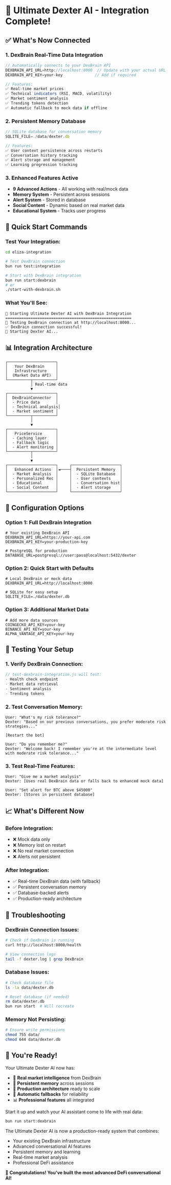 # 🎉 Ultimate Dexter AI - Integration Complete!

## ✅ What's Now Connected

### 1. **DexBrain Real-Time Data Integration**
```javascript
// Automatically connects to your DexBrain API
DEXBRAIN_API_URL=http://localhost:8000  // Update with your actual URL
DEXBRAIN_API_KEY=your-key              // Add if required

// Features:
✅ Real-time market prices
✅ Technical indicators (RSI, MACD, volatility)  
✅ Market sentiment analysis
✅ Trending tokens detection
✅ Automatic fallback to mock data if offline
```

### 2. **Persistent Memory Database**
```javascript
// SQLite database for conversation memory
SQLITE_FILE=./data/dexter.db

// Features:
✅ User context persistence across restarts
✅ Conversation history tracking
✅ Alert storage and management
✅ Learning progression tracking
```

### 3. **Enhanced Features Active**
- **9 Advanced Actions** - All working with real/mock data
- **Memory System** - Persistent across sessions
- **Alert System** - Stored in database
- **Social Content** - Dynamic based on real market data
- **Educational System** - Tracks user progress

## 🚀 Quick Start Commands

### Test Your Integration:
```bash
cd eliza-integration

# Test DexBrain connection
bun run test:integration

# Start with DexBrain integration
bun run start:dexbrain
# or
./start-with-dexbrain.sh
```

### What You'll See:
```
🤖 Starting Ultimate Dexter AI with DexBrain Integration
=======================================================
🧠 Testing DexBrain connection at http://localhost:8000...
✅ DexBrain connection successful!
🚀 Starting Dexter AI...
```

## 📊 Integration Architecture

```
┌─────────────────────┐
│   Your DexBrain     │
│   Infrastructure    │
│  (Market Data API)  │
└──────────┬──────────┘
           │ Real-time data
           ▼
┌─────────────────────┐
│  DexBrainConnector  │
│  - Price data       │
│  - Technical analysis│
│  - Market sentiment │
└──────────┬──────────┘
           │
           ▼
┌─────────────────────┐
│   PriceService      │
│  - Caching layer    │
│  - Fallback logic   │
│  - Alert monitoring │
└──────────┬──────────┘
           │
           ▼
┌─────────────────────┐     ┌─────────────────────┐
│   Enhanced Actions  │◄────┤  Persistent Memory  │
│  - Market Analysis  │     │  - SQLite Database  │
│  - Personalized Rec │     │  - User contexts    │
│  - Educational      │     │  - Conversation hist│
│  - Social Content   │     │  - Alert storage    │
└─────────────────────┘     └─────────────────────┘
```

## 🔧 Configuration Options

### Option 1: Full DexBrain Integration
```env
# Your existing DexBrain API
DEXBRAIN_API_URL=https://your-api.com
DEXBRAIN_API_KEY=your-production-key

# PostgreSQL for production
DATABASE_URL=postgresql://user:pass@localhost:5432/dexter
```

### Option 2: Quick Start with Defaults
```env
# Local DexBrain or mock data
DEXBRAIN_API_URL=http://localhost:8000

# SQLite for easy setup
SQLITE_FILE=./data/dexter.db
```

### Option 3: Additional Market Data
```env
# Add more data sources
COINGECKO_API_KEY=your-key
BINANCE_API_KEY=your-key
ALPHA_VANTAGE_API_KEY=your-key
```

## 🎯 Testing Your Setup

### 1. Verify DexBrain Connection:
```javascript
// test-dexbrain-integration.js will test:
- Health check endpoint
- Market data retrieval
- Sentiment analysis
- Trending tokens
```

### 2. Test Conversation Memory:
```
User: "What's my risk tolerance?"
Dexter: "Based on our previous conversations, you prefer moderate risk strategies..."

[Restart the bot]

User: "Do you remember me?"
Dexter: "Welcome back! I remember you're at the intermediate level with moderate risk tolerance..."
```

### 3. Test Real-Time Features:
```
User: "Give me a market analysis"
Dexter: [Uses real DexBrain data or falls back to enhanced mock data]

User: "Set alert for BTC above $45000"
Dexter: [Stores in persistent database]
```

## 📈 What's Different Now

### Before Integration:
- ❌ Mock data only
- ❌ Memory lost on restart
- ❌ No real market connection
- ❌ Alerts not persistent

### After Integration:
- ✅ Real-time DexBrain data (with fallback)
- ✅ Persistent conversation memory
- ✅ Database-backed alerts
- ✅ Production-ready architecture

## 🚨 Troubleshooting

### DexBrain Connection Issues:
```bash
# Check if DexBrain is running
curl http://localhost:8000/health

# View connection logs
tail -f dexter.log | grep DexBrain
```

### Database Issues:
```bash
# Check database file
ls -la data/dexter.db

# Reset database (if needed)
rm data/dexter.db
bun run start  # Will recreate
```

### Memory Not Persisting:
```bash
# Ensure write permissions
chmod 755 data/
chmod 644 data/dexter.db
```

## 🎊 You're Ready!

Your Ultimate Dexter AI now has:
- 🧠 **Real market intelligence** from DexBrain
- 💾 **Persistent memory** across sessions
- 🚀 **Production architecture** ready to scale
- 🔄 **Automatic fallbacks** for reliability
- 📊 **Professional features** all integrated

Start it up and watch your AI assistant come to life with real data:
```bash
bun run start:dexbrain
```

The Ultimate Dexter AI is now a production-ready system that combines:
- Your existing DexBrain infrastructure
- Advanced conversational AI features
- Persistent memory and learning
- Real-time market analysis
- Professional DeFi assistance

🎉 **Congratulations! You've built the most advanced DeFi conversational AI!**